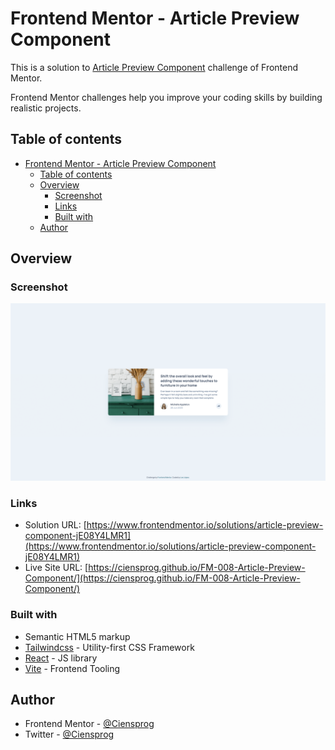 # Frontend Mentor - Article Preview Component

This is a solution to [Article Preview Component](https://www.frontendmentor.io/challenges/article-preview-component-dYBN_pYFT) challenge of Frontend Mentor.

Frontend Mentor challenges help you improve your coding skills by building realistic projects.

## Table of contents

- [Frontend Mentor - Article Preview Component](#frontend-mentor---article-preview-component)
  - [Table of contents](#table-of-contents)
  - [Overview](#overview)
    - [Screenshot](#screenshot)
    - [Links](#links)
    - [Built with](#built-with)
  - [Author](#author)

## Overview

### Screenshot

![](./preview.jpg)

### Links

- Solution URL: [https://www.frontendmentor.io/solutions/article-preview-component-jE08Y4LMR1](https://www.frontendmentor.io/solutions/article-preview-component-jE08Y4LMR1)
- Live Site URL: [https://ciensprog.github.io/FM-008-Article-Preview-Component/](https://ciensprog.github.io/FM-008-Article-Preview-Component/)

### Built with

- Semantic HTML5 markup
- [Tailwindcss](https://tailwindcss.com) - Utility-first CSS Framework
- [React](https://reactjs.org/) - JS library
- [Vite](https://vitejs.dev) - Frontend Tooling

## Author

- Frontend Mentor - [@Ciensprog](https://www.frontendmentor.io/profile/Ciensprog)
- Twitter - [@Ciensprog](https://www.twitter.com/Ciensprog)
